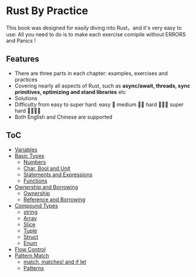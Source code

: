 # Rust By Practice

This book was designed for easily diving into Rust，and it's very easy to use: All you need to do is to make each exercise comipile without ERRORS and Panics !

  
## Features

- There are three parts in each chapter: examples, exercises and practices
- Covering nearly all aspects of Rust, such as **async/await, threads, sync primitives, optimizing and stand libraries** etc
- Solutions
- Difficulty from easy to super hard: easy 🌟  medium 🌟🌟 hard 🌟🌟🌟  super hard 🌟🌟🌟🌟
- Both English and Chinese are supported

## ToC
- [Variables](src/variables.md)
- [Basic Types](src/basic-types/intro.md)
  - [Numbers](src/basic-types/numbers.md)
  - [Char, Bool and Unit](src/basic-types/char-bool-unit.md)
  - [Statements and Expressions](src/basic-types/statements-expressions.md)
  - [Functions](src/basic-types/functions.md)
- [Ownership and Borrowing](src/ownership/intro.md)
  - [Ownership](src/ownership/ownership.md)
  - [Reference and Borrowing](src/ownership/borrowing.md)
- [Compound Types](src/compound-types/intro.md)
  - [string](src/compound-types/string.md)
  - [Array](src/compound-types/array.md)
  - [Slice](src/compound-types/slice.md)
  - [Tuple](src/compound-types/tuple.md)
  - [Struct](src/compound-types/struct.md)
  - [Enum](src/compound-types/enum.md)
- [Flow Control](src/flow-control.md)
- [Pattern Match](src/pattern-match/intro.md)
  - [match, matches! and if let](src/pattern-match/match-iflet.md)
  - [Patterns](src/pattern-match/patterns.md)

